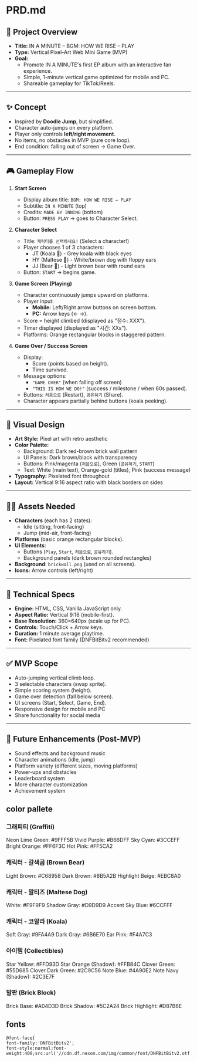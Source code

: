 # PRD.md

## 🎯 Project Overview
- **Title:** IN A MINUTE – BGM: HOW WE RISE – PLAY  
- **Type:** Vertical Pixel-Art Web Mini Game (MVP)  
- **Goal:**  
  - Promote IN A MINUTE's first EP album with an interactive fan experience.  
  - Simple, 1-minute vertical game optimized for mobile and PC.  
  - Shareable gameplay for TikTok/Reels.  

---

## ✨ Concept
- Inspired by **Doodle Jump**, but simplified.  
- Character auto-jumps on every platform.  
- Player only controls **left/right movement**.  
- No items, no obstacles in MVP (pure core loop).  
- End condition: falling out of screen → Game Over.  

---

## 🎮 Gameplay Flow
1. **Start Screen**  
   - Display album title: `BGM: HOW WE RISE – PLAY`  
   - Subtitle: `IN A MINUTE` (top)
   - Credits: `MADE BY INNING` (bottom)
   - Button: `PRESS PLAY` → goes to Character Select.  

2. **Character Select**  
   - Title: `캐릭터를 선택하세요!` (Select a character!)
   - Player chooses 1 of 3 characters:  
     - JT (Koala 🐨) - Grey koala with black eyes
     - HY (Maltese 🐶) - White/brown dog with floppy ears  
     - JJ (Bear 🐻) - Light brown bear with round ears
   - Button: `START` → begins game.  

3. **Game Screen (Playing)**  
   - Character continuously jumps upward on platforms.  
   - Player input:  
     - **Mobile:** Left/Right arrow buttons on screen bottom.  
     - **PC:** Arrow keys (← →).  
   - Score = height climbed (displayed as "점수: XXX").
   - Timer displayed (displayed as "시간: XXs").
   - Platforms: Orange rectangular blocks in staggered pattern.

4. **Game Over / Success Screen**  
   - Display:  
     - Score (points based on height).  
     - Time survived.  
   - Message options:  
     - `"GAME OVER"` (when falling off screen)
     - `"THIS IS HOW WE DO!"` (success / milestone / when 60s passed).  
   - Buttons: `처음으로` (Restart), `공유하기` (Share).
   - Character appears partially behind buttons (koala peeking).

---

## 🎨 Visual Design
- **Art Style:** Pixel art with retro aesthetic
- **Color Palette:**
  - Background: Dark red-brown brick wall pattern
  - UI Panels: Dark brown/black with transparency
  - Buttons: Pink/magenta (`처음으로`), Green (`공유하기`, `START`)
  - Text: White (main text), Orange-gold (titles), Pink (success message)
- **Typography:** Pixelated font throughout
- **Layout:** Vertical 9:16 aspect ratio with black borders on sides

---

## 🧑‍🎨 Assets Needed
- **Characters** (each has 2 states):  
  - Idle (sitting, front-facing)  
  - Jump (mid-air, front-facing)  
- **Platforms** (basic orange rectangular blocks).  
- **UI Elements**:  
  - Buttons (`Play`, `Start`, `처음으로`, `공유하기`).  
  - Background panels (dark brown rounded rectangles)
- **Background**: `brickwall.png` (used on all screens).  
- **Icons:** Arrow controls (left/right)

---

## 📱 Technical Specs
- **Engine:** HTML, CSS, Vanilla JavaScript only.  
- **Aspect Ratio:** Vertical 9:16 (mobile-first).  
- **Base Resolution:** 360×640px (scale up for PC).  
- **Controls:** Touch/Click + Arrow keys.  
- **Duration:** 1 minute average playtime.  
- **Font:** Pixelated font family (DNFBitBitv2 recommended)

---

## ✅ MVP Scope
- Auto-jumping vertical climb loop.  
- 3 selectable characters (swap sprite).  
- Simple scoring system (height).  
- Game over detection (fall below screen).  
- UI screens (Start, Select, Game, End).  
- Responsive design for mobile and PC
- Share functionality for social media

---

## 🚀 Future Enhancements (Post-MVP)
- Sound effects and background music
- Character animations (idle, jump)
- Platform variety (different sizes, moving platforms)
- Power-ups and obstacles
- Leaderboard system
- More character customization
- Achievement system

## color pallete
### 그래피티 (Graffiti)
Neon Lime Green: #9FFF5B
Vivid Purple: #B66DFF
Sky Cyan: #3CCEFF
Bright Orange: #FF6F3C
Hot Pink: #FF5CA2
### 캐릭터 - 갈색곰 (Brown Bear)
Light Brown: #C68958
Dark Brown: #8B5A2B
Highlight Beige: #EBC8A0
### 캐릭터 - 말티즈 (Maltese Dog)
White: #F9F9F9
Shadow Gray: #D9D9D9
Accent Sky Blue: #6CCFFF
### 캐릭터 - 코알라 (Koala)
Soft Gray: #9FA4A9
Dark Gray: #6B6E70
Ear Pink: #F4A7C3
### 아이템 (Collectibles)
Star Yellow: #FFD93D
Star Orange (Shadow): #FFB84C
Clover Green: #55D685
Clover Dark Green: #2C9C56
Note Blue: #4A90E2
Note Navy (Shadow): #2C3E7F
### 발판 (Brick Block)
Brick Base: #A04D3D
Brick Shadow: #5C2A24
Brick Highlight: #D87B6E

## fonts
```
@font-face{
font-family:'DNFBitBitv2';
font-style:normal;font-weight:400;src:url('//cdn.df.nexon.com/img/common/font/DNFBitBitv2.otf')format('opentype')}
```